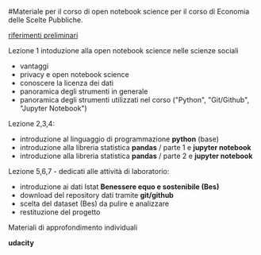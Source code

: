 #Materiale per il corso di open notebook science per il corso di Economia delle Scelte Pubbliche.

[riferimenti preliminari](http://retesviluppo.it/home/e-possibile-fare-open-notebook-science-a-costo-zero/)
 
Lezione 1
intoduzione alla open notebook science nelle scienze sociali
* vantaggi
* privacy e open notebook science
* conoscere la licenza dei dati  
* panoramica degli strumenti in generale
* panoramica degli strumenti utilizzati nel corso ("Python", "Git/Github", "Jupyter Notebook")

Lezione 2,3,4: 
* introduzione al linguaggio di programmazione **python** (base)
* introduzione alla libreria statistica **pandas** / parte 1 e **jupyter notebook**
* introduzione alla libreria statistica **pandas** / parte 2 e **jupyter notebook**

Lezione 5,6,7 - dedicati alle attività di laboratorio:
* introduzione ai dati Istat **Benessere equo e sostenibile (Bes)**
* download del repository dati tramite **git/github**
* scelta del dataset (Bes) da pulire e analizzare
* restituzione del progetto    

Materiali di approfondimento individuali

**udacity**
 
  
